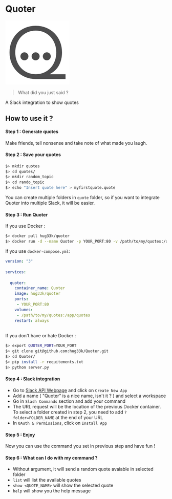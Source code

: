 # Quoter

![](misc/logo.png)

> What did you just said ?

A Slack integration to show quotes

## How to use it ?

#### Step 1 : Generate quotes

Make friends, tell nonsense and take note of what made you laugh.

#### Step 2 : Save your quotes

````sh
$> mkdir quotes
$> cd quotes/
$> mkdir random_topic
$> cd rando_topic
$> echo "Insert quote here" > myfirstquote.quote
````

You can create multiple folders in `quote` folder, so if you want to integrate Quoter into multiple Slack, it will be easier.

#### Step 3 : Run Quoter

If you use Docker :

````sh
$> docker pull hug33k/quoter
$> docker run -d --name Quoter -p YOUR_PORT:80 -v /path/to/my/quotes:/app/quotes hug33k/quoter
````

If you use `docker-compose.yml`:

````yaml
version: "3"

services:

  quoter:
    container_name: Quoter
	image: hug33k/quoter
	ports:
	 - YOUR_PORT:80
	volumes:
	 - /path/to/my/quotes:/app/quotes
	restart: always
	
````

If you don't have or hate Docker : 

````sh
$> export QUOTER_PORT=YOUR_PORT
$> git clone git@github.com:hug33k/Quoter.git
$> cd Quoter/
$> pip install -r requitements.txt
$> python server.py
````

#### Step 4 : Slack integration

- Go to [Slack API Webpage](https://api.slack.com/apps) and click on `Create New App`
- Add a name ( "Quoter" is a nice name, isn't it ? ) and select a workspace
- Go in `Slash Commands` section and add your command
- The URL request will be the location of the previous Docker container. To select a folder created in step 2, you need to add `?folder=FOLDER_NAME` at the end of your URL
- In `OAuth & Permissions`, click on `Install App`

#### Step 5 : Enjoy

Now you can use the command you set in previous step and have fun !

#### Step 6 : What can I do with my command ?

- Without argument, it will send a random quote avaiable in selected folder
- `list` will list the available quotes
- `show <QUOTE_NAME>` will show the selected quote
- `help` will show you the help message
